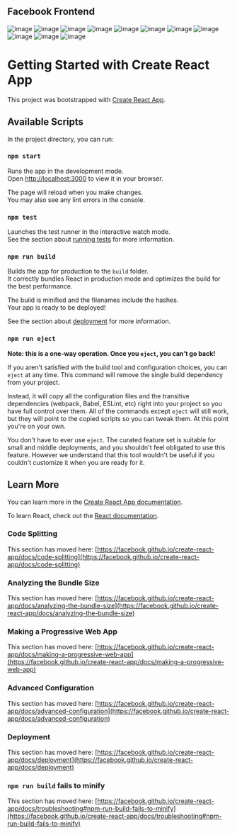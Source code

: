 ## Facebook Frontend
![image](https://github.com/user-attachments/assets/541535ef-13e3-4b03-99d7-d2e9e5b45935)
![image](https://github.com/user-attachments/assets/4d1cb633-7ddb-403f-9897-36bd76b72446)
![image](https://github.com/user-attachments/assets/2b24474d-3bcd-456e-b61e-fcfa1abfdece)
![image](https://github.com/user-attachments/assets/3b71866b-e329-44f7-84b6-ad3adc0ff882)
![image](https://github.com/user-attachments/assets/09f1282e-f626-42c0-bde9-05fa6bdbb41c)
![image](https://github.com/user-attachments/assets/0eeed2b9-ba39-45d2-9c1d-c410aa9ba1e8)
![image](https://github.com/user-attachments/assets/3359a3fe-87cc-40be-a717-b48a2645e8f2)
![image](https://github.com/user-attachments/assets/c9703ee0-5bc2-41a4-aea3-c09e379c9385)
![image](https://github.com/user-attachments/assets/731d0f4a-a4ca-4991-bf86-aa1f73f177ce)
![image](https://github.com/user-attachments/assets/56d490fa-5a65-4a3f-849b-ae084887fb15)
![image](https://github.com/user-attachments/assets/29bf9459-dbf3-40dd-90ad-75b6fe382760)



# Getting Started with Create React App

This project was bootstrapped with [Create React App](https://github.com/facebook/create-react-app).

## Available Scripts

In the project directory, you can run:

### `npm start`

Runs the app in the development mode.\
Open [http://localhost:3000](http://localhost:3000) to view it in your browser.

The page will reload when you make changes.\
You may also see any lint errors in the console.

### `npm test`

Launches the test runner in the interactive watch mode.\
See the section about [running tests](https://facebook.github.io/create-react-app/docs/running-tests) for more information.

### `npm run build`

Builds the app for production to the `build` folder.\
It correctly bundles React in production mode and optimizes the build for the best performance.

The build is minified and the filenames include the hashes.\
Your app is ready to be deployed!

See the section about [deployment](https://facebook.github.io/create-react-app/docs/deployment) for more information.

### `npm run eject`

**Note: this is a one-way operation. Once you `eject`, you can't go back!**

If you aren't satisfied with the build tool and configuration choices, you can `eject` at any time. This command will remove the single build dependency from your project.

Instead, it will copy all the configuration files and the transitive dependencies (webpack, Babel, ESLint, etc) right into your project so you have full control over them. All of the commands except `eject` will still work, but they will point to the copied scripts so you can tweak them. At this point you're on your own.

You don't have to ever use `eject`. The curated feature set is suitable for small and middle deployments, and you shouldn't feel obligated to use this feature. However we understand that this tool wouldn't be useful if you couldn't customize it when you are ready for it.

## Learn More

You can learn more in the [Create React App documentation](https://facebook.github.io/create-react-app/docs/getting-started).

To learn React, check out the [React documentation](https://reactjs.org/).

### Code Splitting

This section has moved here: [https://facebook.github.io/create-react-app/docs/code-splitting](https://facebook.github.io/create-react-app/docs/code-splitting)

### Analyzing the Bundle Size

This section has moved here: [https://facebook.github.io/create-react-app/docs/analyzing-the-bundle-size](https://facebook.github.io/create-react-app/docs/analyzing-the-bundle-size)

### Making a Progressive Web App

This section has moved here: [https://facebook.github.io/create-react-app/docs/making-a-progressive-web-app](https://facebook.github.io/create-react-app/docs/making-a-progressive-web-app)

### Advanced Configuration

This section has moved here: [https://facebook.github.io/create-react-app/docs/advanced-configuration](https://facebook.github.io/create-react-app/docs/advanced-configuration)

### Deployment

This section has moved here: [https://facebook.github.io/create-react-app/docs/deployment](https://facebook.github.io/create-react-app/docs/deployment)

### `npm run build` fails to minify

This section has moved here: [https://facebook.github.io/create-react-app/docs/troubleshooting#npm-run-build-fails-to-minify](https://facebook.github.io/create-react-app/docs/troubleshooting#npm-run-build-fails-to-minify)
